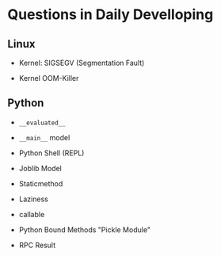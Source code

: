 # Questions in Daily Develloping

## Linux 

* Kernel: SIGSEGV (Segmentation Fault)

* Kernel OOM-Killer

## Python

* `__evaluated__`

* `__main__` model

* Python Shell (REPL)

* Joblib Model

* Staticmethod 

* Laziness

* callable 

* Python Bound Methods  "Pickle Module"

* RPC Result


